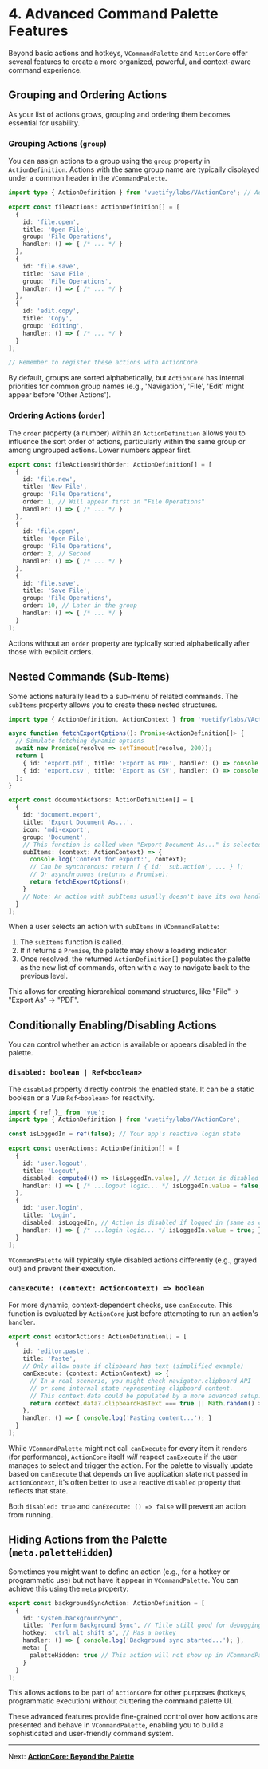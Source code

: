 # 4. Advanced Command Palette Features

Beyond basic actions and hotkeys, `VCommandPalette` and `ActionCore` offer several features to create a more organized, powerful, and context-aware command experience.

## Grouping and Ordering Actions

As your list of actions grows, grouping and ordering them becomes essential for usability.

### Grouping Actions (`group`)

You can assign actions to a group using the `group` property in `ActionDefinition`. Actions with the same group name are typically displayed under a common header in the `VCommandPalette`.

```typescript
import type { ActionDefinition } from 'vuetify/labs/VActionCore'; // Adjust path

export const fileActions: ActionDefinition[] = [
  {
    id: 'file.open',
    title: 'Open File',
    group: 'File Operations',
    handler: () => { /* ... */ }
  },
  {
    id: 'file.save',
    title: 'Save File',
    group: 'File Operations',
    handler: () => { /* ... */ }
  },
  {
    id: 'edit.copy',
    title: 'Copy',
    group: 'Editing',
    handler: () => { /* ... */ }
  }
];

// Remember to register these actions with ActionCore.
```

By default, groups are sorted alphabetically, but `ActionCore` has internal priorities for common group names (e.g., 'Navigation', 'File', 'Edit' might appear before 'Other Actions').

### Ordering Actions (`order`)

The `order` property (a number) within an `ActionDefinition` allows you to influence the sort order of actions, particularly within the same group or among ungrouped actions. Lower numbers appear first.

```typescript
export const fileActionsWithOrder: ActionDefinition[] = [
  {
    id: 'file.new',
    title: 'New File',
    group: 'File Operations',
    order: 1, // Will appear first in "File Operations"
    handler: () => { /* ... */ }
  },
  {
    id: 'file.open',
    title: 'Open File',
    group: 'File Operations',
    order: 2, // Second
    handler: () => { /* ... */ }
  },
  {
    id: 'file.save',
    title: 'Save File',
    group: 'File Operations',
    order: 10, // Later in the group
    handler: () => { /* ... */ }
  }
];
```
Actions without an `order` property are typically sorted alphabetically after those with explicit orders.

## Nested Commands (Sub-Items)

Some actions naturally lead to a sub-menu of related commands. The `subItems` property allows you to create these nested structures.

```typescript
import type { ActionDefinition, ActionContext } from 'vuetify/labs/VActionCore'; // Adjust path

async function fetchExportOptions(): Promise<ActionDefinition[]> {
  // Simulate fetching dynamic options
  await new Promise(resolve => setTimeout(resolve, 200));
  return [
    { id: 'export.pdf', title: 'Export as PDF', handler: () => console.log('Exporting PDF...') },
    { id: 'export.csv', title: 'Export as CSV', handler: () => console.log('Exporting CSV...') },
  ];
}

export const documentActions: ActionDefinition[] = [
  {
    id: 'document.export',
    title: 'Export Document As...',
    icon: 'mdi-export',
    group: 'Document',
    // This function is called when "Export Document As..." is selected
    subItems: (context: ActionContext) => {
      console.log('Context for export:', context);
      // Can be synchronous: return [ { id: 'sub.action', ... } ];
      // Or asynchronous (returns a Promise):
      return fetchExportOptions();
    }
    // Note: An action with subItems usually doesn't have its own handler.
  }
];
```

When a user selects an action with `subItems` in `VCommandPalette`:
1.  The `subItems` function is called.
2.  If it returns a `Promise`, the palette may show a loading indicator.
3.  Once resolved, the returned `ActionDefinition[]` populates the palette as the new list of commands, often with a way to navigate back to the previous level.

This allows for creating hierarchical command structures, like "File" -> "Export As" -> "PDF".

## Conditionally Enabling/Disabling Actions

You can control whether an action is available or appears disabled in the palette.

### `disabled: boolean | Ref<boolean>`

The `disabled` property directly controls the enabled state. It can be a static boolean or a Vue `Ref<boolean>` for reactivity.

```typescript
import { ref }_ from 'vue';
import type { ActionDefinition } from 'vuetify/labs/VActionCore';

const isLoggedIn = ref(false); // Your app's reactive login state

export const userActions: ActionDefinition[] = [
  {
    id: 'user.logout',
    title: 'Logout',
    disabled: computed(() => !isLoggedIn.value), // Action is disabled if not logged in
    handler: () => { /* ...logout logic... */ isLoggedIn.value = false; }
  },
  {
    id: 'user.login',
    title: 'Login',
    disabled: isLoggedIn, // Action is disabled if logged in (same as computed above)
    handler: () => { /* ...login logic... */ isLoggedIn.value = true; }
  }
];
```
`VCommandPalette` will typically style disabled actions differently (e.g., grayed out) and prevent their execution.

### `canExecute: (context: ActionContext) => boolean`

For more dynamic, context-dependent checks, use `canExecute`. This function is evaluated by `ActionCore` just before attempting to run an action's `handler`.

```typescript
export const editorActions: ActionDefinition[] = [
  {
    id: 'editor.paste',
    title: 'Paste',
    // Only allow paste if clipboard has text (simplified example)
    canExecute: (context: ActionContext) => {
      // In a real scenario, you might check navigator.clipboard API
      // or some internal state representing clipboard content.
      // This context.data could be populated by a more advanced setup.
      return context.data?.clipboardHasText === true || Math.random() > 0.5; // Placeholder
    },
    handler: () => { console.log('Pasting content...'); }
  }
];
```
While `VCommandPalette` might not call `canExecute` for every item it renders (for performance), `ActionCore` itself *will* respect `canExecute` if the user manages to select and trigger the action.
For the palette to visually update based on `canExecute` that depends on live application state not passed in `ActionContext`, it's often better to use a reactive `disabled` property that reflects that state.

Both `disabled: true` and `canExecute: () => false` will prevent an action from running.

## Hiding Actions from the Palette (`meta.paletteHidden`)

Sometimes you might want to define an action (e.g., for a hotkey or programmatic use) but not have it appear in `VCommandPalette`.
You can achieve this using the `meta` property:

```typescript
export const backgroundSyncAction: ActionDefinition = [
  {
    id: 'system.backgroundSync',
    title: 'Perform Background Sync', // Title still good for debugging
    hotkey: 'ctrl_alt_shift_s', // Has a hotkey
    handler: () => { console.log('Background sync started...'); },
    meta: {
      paletteHidden: true // This action will not show up in VCommandPalette
    }
  }
];
```
This allows actions to be part of `ActionCore` for other purposes (hotkeys, programmatic execution) without cluttering the command palette UI.

These advanced features provide fine-grained control over how actions are presented and behave in `VCommandPalette`, enabling you to build a sophisticated and user-friendly command system.

---
Next: [**ActionCore: Beyond the Palette**](./05-action-core-overview.md)
